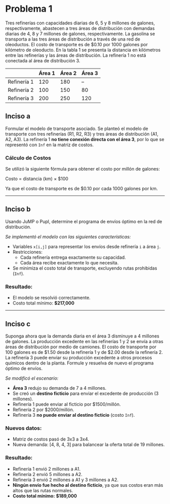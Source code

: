 # Problema 1

Tres refinerías con capacidades diarias de 6, 5 y 8 millones de galones, respectivamente, abastecen a tres áreas de distribución con demandas diarias de 4, 8 y 7 millones de galones, respectivamente. La gasolina se transporta a las tres áreas de distribución a través de una red de oleoductos. El costo de transporte es de \$0.10 por 1000 galones por kilómetro de oleoducto. En la tabla 1 se presenta la distancia en kilómetros entre las refinerías y las áreas de distribución. La refinería 1 no está conectada al área de distribución 3.

|             | Área 1 | Área 2 | Área 3 |
| ----------- | ------ | ------ | ------ |
| Refinería 1 | 120    | 180    | –      |
| Refinería 2 | 100    | 150    | 80     |
| Refinería 3 | 200    | 250    | 120    |

## Inciso a

Formular el modelo de transporte asociado.
Se planteó el modelo de transporte con tres refinerías (R1, R2, R3) y tres áreas de distribución (A1, A2, A3). La refinería 1 **no tiene conexión directa con el área 3**, por lo que se representó con `Inf` en la matriz de costos.

### Cálculo de Costos

Se utilizó la siguiente fórmula para obtener el costo por millón de galones:

Costo = distancia (km) × $100

Ya que el costo de transporte es de $0.10 por cada 1000 galones por km.

--- 

## Inciso b

Usando JuMP o Pupl, determine el programa de envíos óptimo en la red de distribución.


*Se implementó el modelo con las siguientes características:*

- Variables `x[i,j]` para representar los envíos desde refinería `i` a área `j`.
- Restricciones:
  - Cada refinería entrega exactamente su capacidad.
  - Cada área recibe exactamente lo que necesita.
- Se minimiza el costo total de transporte, excluyendo rutas prohibidas (`Inf`).

###  Resultado:
- El modelo se resolvió correctamente.
- Costo total mínimo: **\$217,000**

---

## Inciso c

Suponga ahora que la demanda diaria en el área 3 disminuye a 4 millones de galones. La producción excedente en las refinerías 1 y 2 se envía a otras áreas de distribución por medio de camiones. El costo de transporte por 100 galones es de \$1.50 desde la refinería 1 y de \$2.00 desde la refinería 2. La refinería 3 puede enviar su producción excedente a otros procesos químicos dentro de la planta.
Formule y resuelva de nuevo el programa óptimo de envíos.


*Se modificó el escenario:*

- **Área 3** redujo su demanda de 7 a 4 millones.
- Se creó un **destino ficticio** para enviar el excedente de producción (3 millones).
- Refinería 1 puede enviar al ficticio por \$1500/millón.
- Refinería 2 por \$2000/millón.
- Refinería 3 **no puede enviar al destino ficticio** (costo `Inf`).

###  Nuevos datos:
- Matriz de costos pasó de 3x3 a 3x4.
- Nueva demanda: [4, 8, 4, 3] para balancear la oferta total de 19 millones.

###  Resultado:
- Refinería 1 envió 2 millones a A1.
- Refinería 2 envió 5 millones a A2.
- Refinería 3 envió 2 millones a A1 y 3 millones a A2.
- **Ningún envío fue hecho al destino ficticio**, ya que sus costos eran más altos que las rutas normales.
- **Costo total mínimo:** **\$189,000**
